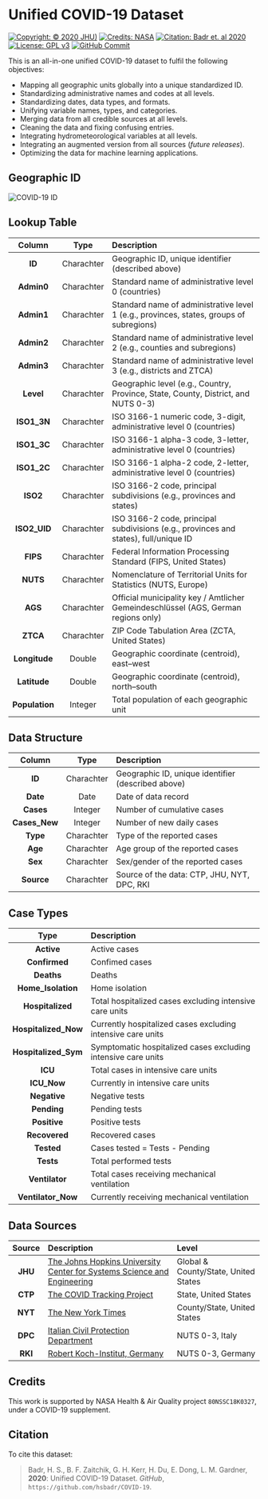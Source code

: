 # Unified COVID-19 Dataset
[![Copyright: © 2020 JHU)](https://img.shields.io/badge/Copyright-%C2%A9%202020%20JHU-blue.svg)](https://pages.jh.edu/~hbadr1)
[![Credits: NASA](https://img.shields.io/badge/Credits-NASA-blue.svg)](#Credits)
[![Citation: Badr et. al 2020](https://img.shields.io/badge/Citation-Badr%20et%20al.%202020-blue.svg)](#Citation)
[![License: GPL v3](https://img.shields.io/badge/License-GPLv3-blue.svg)](https://www.gnu.org/licenses/gpl-3.0)
[![GitHub Commit](https://img.shields.io/github/last-commit/hsbadr/COVID-19)](https://github.com/hsbadr/COVID-19/commits/master)

This is an all-in-one unified COVID-19 dataset to fulfil the following objectives:
  * Mapping all geographic units globally into a unique standardized ID.
  * Standardizing administrative names and codes at all levels.
  * Standardizing dates, data types, and formats.
  * Unifying variable names, types, and categories.
  * Merging data from all credible sources at all levels.
  * Cleaning the data and fixing confusing entries.
  * Integrating hydrometeorological variables at all levels.
  * Integrating an augmented version from all sources (*future releases*).
  * Optimizing the data for machine learning applications.

## Geographic ID

<img src="https://pages.jh.edu/~hbadr1/files/COVID-19_ID.svg#3" title="Geographic ID for the Unified COVID-19 Dataset" alt="COVID-19 ID" style="display: block; margin: auto;" />

## Lookup Table

|     Column         |    Type    |              Description            |
|:------------------:|:----------:|:------------------------------------|
| **ID**             | Charachter | Geographic ID, unique identifier (described above) |
| **Admin0**         | Charachter | Standard name of administrative level 0 (countries) |
| **Admin1**         | Charachter | Standard name of administrative level 1 (e.g., provinces, states, groups of subregions) |
| **Admin2**         | Charachter | Standard name of administrative level 2 (e.g., counties and subregions) |
| **Admin3**         | Charachter | Standard name of administrative level 3 (e.g., districts and ZTCA) |
| **Level**          | Charachter | Geographic level (e.g., Country, Province, State, County, District, and NUTS 0-3) |
| **ISO1_3N**        | Charachter | ISO 3166-1 numeric code, 3-digit, administrative level 0 (countries) |
| **ISO1_3C**        | Charachter | ISO 3166-1 alpha-3 code, 3-letter, administrative level 0 (countries) |
| **ISO1_2C**        | Charachter | ISO 3166-1 alpha-2 code, 2-letter, administrative level 0 (countries) |
| **ISO2**           | Charachter | ISO 3166-2 code, principal subdivisions (e.g., provinces and states) |
| **ISO2_UID**       | Charachter | ISO 3166-2 code, principal subdivisions (e.g., provinces and states), full/unique ID |
| **FIPS**           | Charachter | Federal Information Processing Standard (FIPS, United States) |
| **NUTS**           | Charachter | Nomenclature of Territorial Units for Statistics (NUTS, Europe) |
| **AGS**            | Charachter | Official municipality key / Amtlicher Gemeindeschlüssel (AGS, German regions only) |
| **ZTCA**           | Charachter | ZIP Code Tabulation Area (ZCTA, United States) |
| **Longitude**      | Double     | Geographic coordinate (centroid), east–west |
| **Latitude**       | Double     | Geographic coordinate (centroid), north–south |
| **Population**     | Integer    | Total population of each geographic unit |

## Data Structure

|     Column         |    Type    |              Description            |
|:------------------:|:----------:|:------------------------------------|
| **ID**             | Charachter | Geographic ID, unique identifier (described above) |
| **Date**           | Date       | Date of data record |
| **Cases**          | Integer    | Number of cumulative cases |
| **Cases_New**      | Integer    | Number of new daily cases |
| **Type**           | Charachter | Type of the reported cases |
| **Age**            | Charachter | Age group of the reported cases |
| **Sex**            | Charachter | Sex/gender of the reported cases |
| **Source**         | Charachter | Source of the data: CTP, JHU, NYT, DPC, RKI |

## Case Types

|        Type          |    Description   |
|:--------------------:|:-----------------|
| **Active**           | Active cases |
| **Confirmed**        | Confimed cases |
| **Deaths**           | Deaths |
| **Home_Isolation**   | Home isolation |
| **Hospitalized**     | Total hospitalized cases excluding intensive care units |
| **Hospitalized_Now** | Currently hospitalized cases excluding intensive care units |
| **Hospitalized_Sym** | Symptomatic hospitalized cases excluding intensive care units |
| **ICU**              | Total cases in intensive care units |
| **ICU_Now**          | Currently in intensive care units |
| **Negative**         | Negative tests |
| **Pending**          | Pending tests |
| **Positive**         | Positive tests |
| **Recovered**        | Recovered cases |
| **Tested**           | Cases tested = Tests - Pending |
| **Tests**            | Total performed tests |
| **Ventilator**       | Total cases receiving mechanical ventilation |
| **Ventilator_Now**   | Currently receiving mechanical ventilation |

## Data Sources

| Source  |    Description   |    Level    |
|:-------:|:-----------------|:------------|
| **JHU** | [The Johns Hopkins University Center for Systems Science and Engineering](https://github.com/CSSEGISandData/COVID-19) | Global & County/State, United States |
| **CTP** | [The COVID Tracking Project](https://covidtracking.com) | State, United States |
| **NYT** | [The New York Times](https://github.com/nytimes/covid-19-data) | County/State, United States |
| **DPC** | [Italian Civil Protection Department](https://github.com/pcm-dpc/COVID-19) | NUTS 0-3, Italy |
| **RKI** | [Robert Koch-Institut, Germany](https://npgeo-corona-npgeo-de.hub.arcgis.com/datasets/dd4580c810204019a7b8eb3e0b329dd6_0) | NUTS 0-3, Germany |

## Credits

This work is supported by NASA Health & Air Quality project `80NSSC18K0327`, under a COVID-19 supplement.

## Citation

To cite this dataset:

> Badr, H. S., B. F. Zaitchik, G. H. Kerr, H. Du, E. Dong, L. M. Gardner, **2020**: Unified COVID-19 Dataset. _GitHub_, `https://github.com/hsbadr/COVID-19`.
